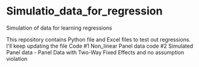 # Simulatio_data_for_regression
Simulation of data for learning regressions 

This repository contains Python file and Excel files to test out regressions. I'll keep updating the file
Code #1 Non_linear Panel data 
code #2 Simulated Panel data - Panel Data with Two-Way Fixed Effects and no assumption violation
